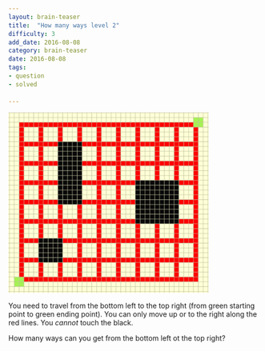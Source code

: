```yaml
---
layout: brain-teaser
title:  "How many ways level 2"
difficulty: 3
add_date: 2016-08-08
category: brain-teaser
date: 2016-08-08
tags:
- question
- solved

---
```


<img src="grid-with-blocks.png" style="width:400px"/>

You need to travel from the bottom left to the top right (from green starting point to green ending point).  You can only move up or to the right along the red lines.  You *cannot* touch the black.

How many ways can you get from the bottom left ot the top right?
